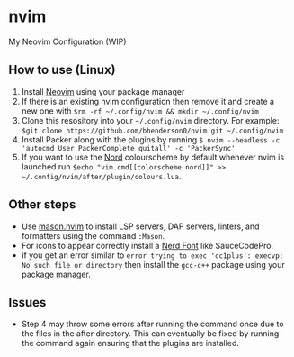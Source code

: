 # nvim
My Neovim Configuration (WIP)

## How to use (Linux)
1. Install [Neovim](https://github.com/neovim/neovim) using your package manager
2. If there is an existing nvim configuration then remove it and create a new one with `$rm -rf ~/.config/nvim && mkdir ~/.config/nvim`
3. Clone this resository into your `~/.config/nvim` directory. For example: `$git clone https://github.com/bhenderson0/nvim.git ~/.config/nvim
`
4. Install Packer along with the plugins by running `$ nvim --headless -c 'autocmd User PackerComplete quitall' -c 'PackerSync'`
5. If you want to use the [Nord](https://github.com/shaunsingh/nord.nvim) colourscheme by default whenever nvim is launched run `$echo "vim.cmd[[colorscheme nord]]" >> ~/.config/nvim/after/plugin/colours.lua`.

## Other steps
- Use [mason.nvim](https://github.com/williamboman/mason.nvim)  to install  LSP servers, DAP servers, linters, and formatters using the command `:Mason`.
- For icons to appear correctly install a [Nerd Font](https://www.nerdfonts.com/font-downloads) like SauceCodePro.
- if you get an error similar to `error trying to exec 'cc1plus': execvp: No such file or directory` then install the `gcc-c++` package using your package manager.
## Issues
- Step 4 may throw some errors after running the command once due to the files in the after directory. This can eventually be fixed by running the command again ensuring that the plugins are installed. 
